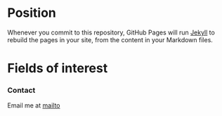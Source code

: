 # Position


<!---
Test : You can use the [editor on GitHub](https://github.com/cjoyez/cjoyez.github.io/edit/master/index.md) to maintain and preview the content for your website in Markdown files.
-->
Whenever you commit to this repository, GitHub Pages will run [Jekyll](https://jekyllrb.com/) to rebuild the pages in your site, from the content in your Markdown files.

# Fields of interest
<!---
Markdown is a lightweight and easy-to-use syntax for styling your writing. It includes conventions for

```markdown
Syntax highlighted code block

# Header 1
## Header 2
### Header 3

- Bulleted
- List

1. Numbered
2. List

**Bold** and _Italic_ and `Code` text

[Link](url) and ![Image](src)
```

For more details see [GitHub Flavored Markdown](https://guides.github.com/features/mastering-markdown/).

### Jekyll Themes

Your Pages site will use the layout and styles from the Jekyll theme you have selected in your [repository settings](https://github.com/cjoyez/cjoyez.github.io/settings). The name of this theme is saved in the Jekyll `_config.yml` configuration file.
-->
### Contact
Email me at [mailto](mailto:charlie.joyez@univ-cotedazur.fr)
<!---
Having trouble with Pages? Check out our [documentation](https://help.github.com/categories/github-pages-basics/) or [contact support](https://github.com/contact) and we’ll help you sort it out.
-->
